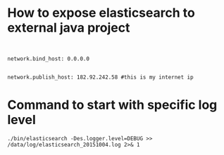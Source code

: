 # How to expose elasticsearch to external java project

```
```
<div>
<code>
network.bind_host: 0.0.0.0

network.publish_host: 182.92.242.58 #this is my internet ip
</code>
</div>

# Command to start with specific log level

```
./bin/elasticsearch -Des.logger.level=DEBUG >> /data/log/elasticsearch_20151004.log 2>& 1
```